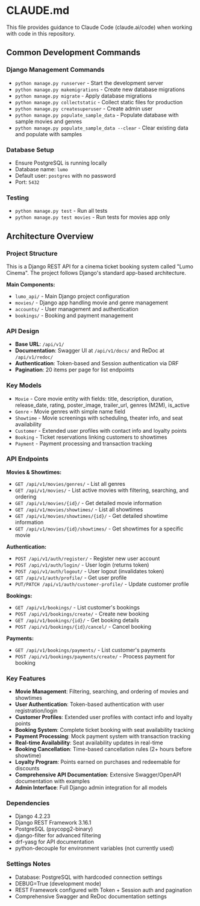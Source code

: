 # CLAUDE.md

This file provides guidance to Claude Code (claude.ai/code) when working with code in this repository.

## Common Development Commands

### Django Management Commands
- `python manage.py runserver` - Start the development server
- `python manage.py makemigrations` - Create new database migrations
- `python manage.py migrate` - Apply database migrations
- `python manage.py collectstatic` - Collect static files for production
- `python manage.py createsuperuser` - Create admin user
- `python manage.py populate_sample_data` - Populate database with sample movies and genres
- `python manage.py populate_sample_data --clear` - Clear existing data and populate with samples

### Database Setup
- Ensure PostgreSQL is running locally
- Database name: `lumo`
- Default user: `postgres` with no password
- Port: `5432`

### Testing
- `python manage.py test` - Run all tests
- `python manage.py test movies` - Run tests for movies app only

## Architecture Overview

### Project Structure
This is a Django REST API for a cinema ticket booking system called "Lumo Cinema". The project follows Django's standard app-based architecture.

**Main Components:**
- `lumo_api/` - Main Django project configuration
- `movies/` - Django app handling movie and genre management
- `accounts/` - User management and authentication
- `bookings/` - Booking and payment management

### API Design
- **Base URL**: `/api/v1/`
- **Documentation**: Swagger UI at `/api/v1/docs/` and ReDoc at `/api/v1/redoc/`
- **Authentication**: Token-based and Session authentication via DRF
- **Pagination**: 20 items per page for list endpoints

### Key Models
- `Movie` - Core movie entity with fields: title, description, duration, release_date, rating, poster_image, trailer_url, genres (M2M), is_active
- `Genre` - Movie genres with simple name field
- `Showtime` - Movie screenings with scheduling, theater info, and seat availability
- `Customer` - Extended user profiles with contact info and loyalty points
- `Booking` - Ticket reservations linking customers to showtimes
- `Payment` - Payment processing and transaction tracking

### API Endpoints

**Movies & Showtimes:**
- `GET /api/v1/movies/genres/` - List all genres
- `GET /api/v1/movies/` - List active movies with filtering, searching, and ordering
- `GET /api/v1/movies/{id}/` - Get detailed movie information
- `GET /api/v1/movies/showtimes/` - List all showtimes
- `GET /api/v1/movies/showtimes/{id}/` - Get detailed showtime information
- `GET /api/v1/movies/{id}/showtimes/` - Get showtimes for a specific movie

**Authentication:**
- `POST /api/v1/auth/register/` - Register new user account
- `POST /api/v1/auth/login/` - User login (returns token)
- `POST /api/v1/auth/logout/` - User logout (invalidates token)
- `GET /api/v1/auth/profile/` - Get user profile
- `PUT/PATCH /api/v1/auth/customer-profile/` - Update customer profile

**Bookings:**
- `GET /api/v1/bookings/` - List customer's bookings
- `POST /api/v1/bookings/create/` - Create new booking
- `GET /api/v1/bookings/{id}/` - Get booking details
- `POST /api/v1/bookings/{id}/cancel/` - Cancel booking

**Payments:**
- `GET /api/v1/bookings/payments/` - List customer's payments
- `POST /api/v1/bookings/payments/create/` - Process payment for booking

### Key Features
- **Movie Management**: Filtering, searching, and ordering of movies and showtimes
- **User Authentication**: Token-based authentication with user registration/login
- **Customer Profiles**: Extended user profiles with contact info and loyalty points
- **Booking System**: Complete ticket booking with seat availability tracking
- **Payment Processing**: Mock payment system with transaction tracking
- **Real-time Availability**: Seat availability updates in real-time
- **Booking Cancellation**: Time-based cancellation rules (2+ hours before showtime)
- **Loyalty Program**: Points earned on purchases and redeemable for discounts
- **Comprehensive API Documentation**: Extensive Swagger/OpenAPI documentation with examples
- **Admin Interface**: Full Django admin integration for all models

### Dependencies
- Django 4.2.23
- Django REST Framework 3.16.1
- PostgreSQL (psycopg2-binary)
- django-filter for advanced filtering
- drf-yasg for API documentation
- python-decouple for environment variables (not currently used)

### Settings Notes
- Database: PostgreSQL with hardcoded connection settings
- DEBUG=True (development mode)
- REST Framework configured with Token + Session auth and pagination
- Comprehensive Swagger and ReDoc documentation settings